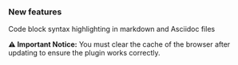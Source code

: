 ### New features

Code block syntax highlighting in markdown and Asciidoc files

**⚠️ Important Notice:** You must clear the cache of the browser after updating to ensure the plugin works correctly. 
